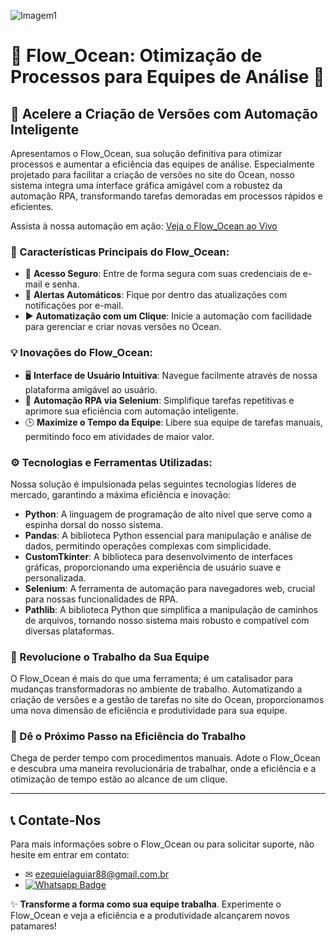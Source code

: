 
![Imagem1](https://github.com/Ezequielaguiar/FLOW_OCEAN/assets/74986841/d7d91b2d-eaf7-473d-8bf0-0416937100fe)


# 🌊 Flow_Ocean: Otimização de Processos para Equipes de Análise 🌊

## 🚀 Acelere a Criação de Versões com Automação Inteligente

Apresentamos o Flow_Ocean, sua solução definitiva para otimizar processos e aumentar a eficiência das equipes de análise. Especialmente projetado para facilitar a criação de versões no site do Ocean, nosso sistema integra uma interface gráfica amigável com a robustez da automação RPA, transformando tarefas demoradas em processos rápidos e eficientes.

Assista à nossa automação em ação: [Veja o Flow_Ocean ao Vivo](https://youtu.be/KVNnWm9rBC0)

### 🌟 Características Principais do Flow_Ocean:

- 🔐 **Acesso Seguro**: Entre de forma segura com suas credenciais de e-mail e senha.
- 📧 **Alertas Automáticos**: Fique por dentro das atualizações com notificações por e-mail.
- ▶️ **Automatização com um Clique**: Inicie a automação com facilidade para gerenciar e criar novas versões no Ocean.

### 💡 Inovações do Flow_Ocean:

- 🖥️ **Interface de Usuário Intuitiva**: Navegue facilmente através de nossa plataforma amigável ao usuário.
- 🤖 **Automação RPA via Selenium**: Simplifique tarefas repetitivas e aprimore sua eficiência com automação inteligente.
- 🕒 **Maximize o Tempo da Equipe**: Libere sua equipe de tarefas manuais, permitindo foco em atividades de maior valor.

### ⚙️ Tecnologias e Ferramentas Utilizadas:

Nossa solução é impulsionada pelas seguintes tecnologias líderes de mercado, garantindo a máxima eficiência e inovação:

- **Python**: A linguagem de programação de alto nível que serve como a espinha dorsal do nosso sistema.
- **Pandas**: A biblioteca Python essencial para manipulação e análise de dados, permitindo operações complexas com simplicidade.
- **CustomTkinter**: A biblioteca para desenvolvimento de interfaces gráficas, proporcionando uma experiência de usuário suave e personalizada.
- **Selenium**: A ferramenta de automação para navegadores web, crucial para nossas funcionalidades de RPA.
- **Pathlib**: A biblioteca Python que simplifica a manipulação de caminhos de arquivos, tornando nosso sistema mais robusto e compatível com diversas plataformas.

### 🎉 Revolucione o Trabalho da Sua Equipe

O Flow_Ocean é mais do que uma ferramenta; é um catalisador para mudanças transformadoras no ambiente de trabalho. Automatizando a criação de versões e a gestão de tarefas no site do Ocean, proporcionamos uma nova dimensão de eficiência e produtividade para sua equipe.

### 🚀 Dê o Próximo Passo na Eficiência do Trabalho

Chega de perder tempo com procedimentos manuais. Adote o Flow_Ocean e descubra uma maneira revolucionária de trabalhar, onde a eficiência e a otimização de tempo estão ao alcance de um clique.

---

## 📞 Contate-Nos

Para mais informações sobre o Flow_Ocean ou para solicitar suporte, não hesite em entrar em contato:

- ✉ [ezequielaguiar88@gmail.com.br](mailto:ezequielaguiar88@gmail.com.br)
- [![Whatsapp Badge](https://img.shields.io/badge/WhatsApp-25D366?style=for-the-badge&logo=whatsapp&logoColor=white)](https://wa.me/5562999959484)

✨ **Transforme a forma como sua equipe trabalha**. Experimente o Flow_Ocean e veja a eficiência e a produtividade alcançarem novos patamares!
